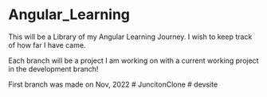 # Angular_Learning

This will be a Library of my Angular Learning Journey.
I wish to keep track of how far I have came.


Each branch will be a project I am working on with a current working project in the development branch!

First branch was made on Nov, 2022
#   J u n c i t o n C l o n e  
 #   d e v s i t e  
 